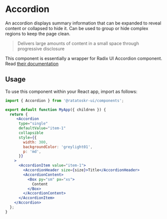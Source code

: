 # Accordion

An accordion displays summary information that can be expanded to reveal content or collapsed to hide it. Can be used to group or hide complex regions to keep the page clean.

> Delivers large amounts of content in a small space through progressive disclosure

This component is essentially a wrapper for Radix UI Accordion component. Read [their documentation](https://www.radix-ui.com/docs/primitives/components/accordion)

## Usage

To use this component within your React app, import as follows:

```jsx
import { Accordion } from '@ratatoskr-ui/components';

export default function MyApp({ children }) {
  return {
     <Accordion
      type="single"
      defaultValue="item-1"
      collapsible
      style={{
        width: 300,
        backgroundColor: 'greylight01',
        p: 'md',
      }}
    >
      <AccordionItem value="item-1">
        <AccordionHeader size={size}>Title</AccordionHeader>
        <AccordionContent>
          <Box py="sm" px="xs">
            Content
          </Box>
        </AccordionContent>
      </AccordionItem>
    </Accordion>
  };
}
```